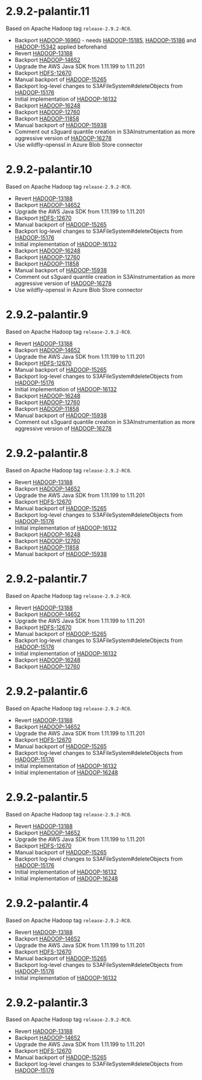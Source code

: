 # 2.9.2-palantir.11

Based on Apache Hadoop tag `release-2.9.2-RC0`.

* Backport [HADOOP-16960](https://issues.apache.org/jira/browse/HADOOP-16960) - needs [HADOOP-15185](https://issues.apache.org/jira/browse/HADOOP-15185), [HADOOP-15186](https://issues.apache.org/jira/browse/HADOOP-15186) and [HADOOP-15342](https://issues.apache.org/jira/browse/HADOOP-15342) applied beforehand
* Revert [HADOOP-13188](https://issues.apache.org/jira/browse/HADOOP-13188)
* Backport [HADOOP-14652](https://issues.apache.org/jira/browse/HADOOP-14652)
* Upgrade the AWS Java SDK from 1.11.199 to 1.11.201
* Backport [HDFS-12670](https://jira.apache.org/jira/browse/HDFS-12670)
* Manual backport of [HADOOP-15265](https://issues.apache.org/jira/browse/HADOOP-15265)
* Backport log-level changes to S3AFileSystem#deleteObjects from [HADOOP-15176](https://issues.apache.org/jira/browse/HADOOP-15176)
* Initial implementation of [HADOOP-16132](https://issues.apache.org/jira/browse/HADOOP-16132)
* Backport [HADOOP-16248](https://issues.apache.org/jira/browse/HADOOP-16248)
* Backport [HADOOP-12760](https://issues.apache.org/jira/browse/HADOOP-12760)
* Backport [HADOOP-11858](https://issues.apache.org/jira/browse/HADOOP-11858)
* Manual backport of [HADOOP-15938](https://issues.apache.org/jira/browse/HADOOP-15938)
* Comment out s3guard quantile creation in S3AInstrumentation as more aggressive version of [HADOOP-16278](https://issues.apache.org/jira/browse/HADOOP-16278)
* Use wildfly-openssl in Azure Blob Store connector

# 2.9.2-palantir.10

Based on Apache Hadoop tag `release-2.9.2-RC0`.

* Revert [HADOOP-13188](https://issues.apache.org/jira/browse/HADOOP-13188)
* Backport [HADOOP-14652](https://issues.apache.org/jira/browse/HADOOP-14652)
* Upgrade the AWS Java SDK from 1.11.199 to 1.11.201
* Backport [HDFS-12670](https://jira.apache.org/jira/browse/HDFS-12670)
* Manual backport of [HADOOP-15265](https://issues.apache.org/jira/browse/HADOOP-15265)
* Backport log-level changes to S3AFileSystem#deleteObjects from [HADOOP-15176](https://issues.apache.org/jira/browse/HADOOP-15176)
* Initial implementation of [HADOOP-16132](https://issues.apache.org/jira/browse/HADOOP-16132)
* Backport [HADOOP-16248](https://issues.apache.org/jira/browse/HADOOP-16248)
* Backport [HADOOP-12760](https://issues.apache.org/jira/browse/HADOOP-12760)
* Backport [HADOOP-11858](https://issues.apache.org/jira/browse/HADOOP-11858)
* Manual backport of [HADOOP-15938](https://issues.apache.org/jira/browse/HADOOP-15938)
* Comment out s3guard quantile creation in S3AInstrumentation as more aggressive version of [HADOOP-16278](https://issues.apache.org/jira/browse/HADOOP-16278)
* Use wildfly-openssl in Azure Blob Store connector

# 2.9.2-palantir.9

Based on Apache Hadoop tag `release-2.9.2-RC0`.

* Revert [HADOOP-13188](https://issues.apache.org/jira/browse/HADOOP-13188)
* Backport [HADOOP-14652](https://issues.apache.org/jira/browse/HADOOP-14652)
* Upgrade the AWS Java SDK from 1.11.199 to 1.11.201
* Backport [HDFS-12670](https://jira.apache.org/jira/browse/HDFS-12670)
* Manual backport of [HADOOP-15265](https://issues.apache.org/jira/browse/HADOOP-15265)
* Backport log-level changes to S3AFileSystem#deleteObjects from [HADOOP-15176](https://issues.apache.org/jira/browse/HADOOP-15176)
* Initial implementation of [HADOOP-16132](https://issues.apache.org/jira/browse/HADOOP-16132)
* Backport [HADOOP-16248](https://issues.apache.org/jira/browse/HADOOP-16248)
* Backport [HADOOP-12760](https://issues.apache.org/jira/browse/HADOOP-12760)
* Backport [HADOOP-11858](https://issues.apache.org/jira/browse/HADOOP-11858)
* Manual backport of [HADOOP-15938](https://issues.apache.org/jira/browse/HADOOP-15938)
* Comment out s3guard quantile creation in S3AInstrumentation as more aggressive version of [HADOOP-16278](https://issues.apache.org/jira/browse/HADOOP-16278)

# 2.9.2-palantir.8

Based on Apache Hadoop tag `release-2.9.2-RC0`.

* Revert [HADOOP-13188](https://issues.apache.org/jira/browse/HADOOP-13188)
* Backport [HADOOP-14652](https://issues.apache.org/jira/browse/HADOOP-14652)
* Upgrade the AWS Java SDK from 1.11.199 to 1.11.201
* Backport [HDFS-12670](https://jira.apache.org/jira/browse/HDFS-12670)
* Manual backport of [HADOOP-15265](https://issues.apache.org/jira/browse/HADOOP-15265)
* Backport log-level changes to S3AFileSystem#deleteObjects from [HADOOP-15176](https://issues.apache.org/jira/browse/HADOOP-15176)
* Initial implementation of [HADOOP-16132](https://issues.apache.org/jira/browse/HADOOP-16132)
* Backport [HADOOP-16248](https://issues.apache.org/jira/browse/HADOOP-16248)
* Backport [HADOOP-12760](https://issues.apache.org/jira/browse/HADOOP-12760)
* Backport [HADOOP-11858](https://issues.apache.org/jira/browse/HADOOP-11858)
* Manual backport of [HADOOP-15938](https://issues.apache.org/jira/browse/HADOOP-15938)

# 2.9.2-palantir.7

Based on Apache Hadoop tag `release-2.9.2-RC0`.

* Revert [HADOOP-13188](https://issues.apache.org/jira/browse/HADOOP-13188)
* Backport [HADOOP-14652](https://issues.apache.org/jira/browse/HADOOP-14652)
* Upgrade the AWS Java SDK from 1.11.199 to 1.11.201
* Backport [HDFS-12670](https://jira.apache.org/jira/browse/HDFS-12670)
* Manual backport of [HADOOP-15265](https://issues.apache.org/jira/browse/HADOOP-15265)
* Backport log-level changes to S3AFileSystem#deleteObjects from [HADOOP-15176](https://issues.apache.org/jira/browse/HADOOP-15176)
* Initial implementation of [HADOOP-16132](https://issues.apache.org/jira/browse/HADOOP-16132)
* Backport [HADOOP-16248](https://issues.apache.org/jira/browse/HADOOP-16248)
* Backport [HADOOP-12760](https://issues.apache.org/jira/browse/HADOOP-12760)

# 2.9.2-palantir.6

Based on Apache Hadoop tag `release-2.9.2-RC0`.

* Revert [HADOOP-13188](https://issues.apache.org/jira/browse/HADOOP-13188)
* Backport [HADOOP-14652](https://issues.apache.org/jira/browse/HADOOP-14652)
* Upgrade the AWS Java SDK from 1.11.199 to 1.11.201
* Backport [HDFS-12670](https://jira.apache.org/jira/browse/HDFS-12670)
* Manual backport of [HADOOP-15265](https://issues.apache.org/jira/browse/HADOOP-15265)
* Backport log-level changes to S3AFileSystem#deleteObjects from [HADOOP-15176](https://issues.apache.org/jira/browse/HADOOP-15176)
* Initial implementation of [HADOOP-16132](https://issues.apache.org/jira/browse/HADOOP-16132)
* Initial implementation of [HADOOP-16248](https://issues.apache.org/jira/browse/HADOOP-16248)

# 2.9.2-palantir.5

Based on Apache Hadoop tag `release-2.9.2-RC0`.

* Revert [HADOOP-13188](https://issues.apache.org/jira/browse/HADOOP-13188)
* Backport [HADOOP-14652](https://issues.apache.org/jira/browse/HADOOP-14652)
* Upgrade the AWS Java SDK from 1.11.199 to 1.11.201
* Backport [HDFS-12670](https://jira.apache.org/jira/browse/HDFS-12670)
* Manual backport of [HADOOP-15265](https://issues.apache.org/jira/browse/HADOOP-15265)
* Backport log-level changes to S3AFileSystem#deleteObjects from [HADOOP-15176](https://issues.apache.org/jira/browse/HADOOP-15176)
* Initial implementation of [HADOOP-16132](https://issues.apache.org/jira/browse/HADOOP-16132)
* Initial implementation of [HADOOP-16248](https://issues.apache.org/jira/browse/HADOOP-16248)

# 2.9.2-palantir.4

Based on Apache Hadoop tag `release-2.9.2-RC0`.

* Revert [HADOOP-13188](https://issues.apache.org/jira/browse/HADOOP-13188)
* Backport [HADOOP-14652](https://issues.apache.org/jira/browse/HADOOP-14652)
* Upgrade the AWS Java SDK from 1.11.199 to 1.11.201
* Backport [HDFS-12670](https://jira.apache.org/jira/browse/HDFS-12670)
* Manual backport of [HADOOP-15265](https://issues.apache.org/jira/browse/HADOOP-15265)
* Backport log-level changes to S3AFileSystem#deleteObjects from [HADOOP-15176](https://issues.apache.org/jira/browse/HADOOP-15176)
* Initial implementation of [HADOOP-16132](https://issues.apache.org/jira/browse/HADOOP-16132)

# 2.9.2-palantir.3

Based on Apache Hadoop tag `release-2.9.2-RC0`.

* Revert [HADOOP-13188](https://issues.apache.org/jira/browse/HADOOP-13188)
* Backport [HADOOP-14652](https://issues.apache.org/jira/browse/HADOOP-14652)
* Upgrade the AWS Java SDK from 1.11.199 to 1.11.201
* Backport [HDFS-12670](https://jira.apache.org/jira/browse/HDFS-12670)
* Manual backport of [HADOOP-15265](https://issues.apache.org/jira/browse/HADOOP-15265)
* Backport log-level changes to S3AFileSystem#deleteObjects from [HADOOP-15176](https://issues.apache.org/jira/browse/HADOOP-15176)
